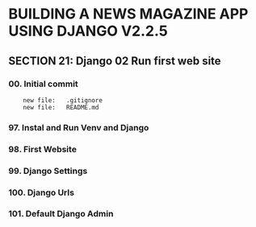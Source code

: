 # BUILDING A NEWS MAGAZINE APP USING DJANGO V2.2.5


## SECTION 21: Django 02 Run first web site


### 00. Initial commit

        new file:   .gitignore
        new file:   README.md
        
### 97. Instal and Run Venv and Django

### 98. First Website

### 99. Django Settings

### 100. Django Urls

### 101. Default Django Admin